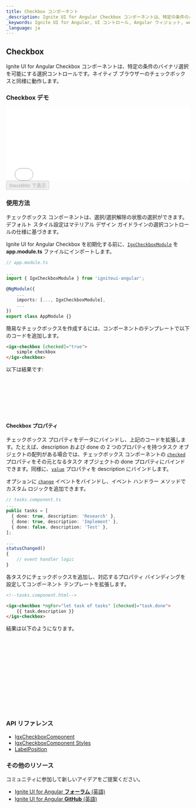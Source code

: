 ```yaml
---
title: Checkbox コンポーネント
_description: Ignite UI for Angular Checkbox コンポーネントは、特定の条件のバイナリ選択を許可する選択コントロールです。
_keywords: Ignite UI for Angular, UI コントロール, Angular ウィジェット, web ウィジェット, UI ウィジェット, Angular, ネイティブ Angular コンポーネント スィート, ネイティブ Angular コントロール, ネイティブ Angular コンポーネント ライブラリ, Angular Checkbox コンポーネント, Angular Checkbox コントロール
_language: ja
---
```


## Checkbox

<p class="highlight">Ignite UI for Angular Checkbox コンポーネントは、特定の条件のバイナリ選択を可能にする選択コントロールです。ネイティブ ブラウザーのチェックボックスと同様に動作します。</p>
<div class="divider"></div>

### Checkbox デモ

<div class="sample-container loading" style="height: 200px">
<iframe id="form-elements-sample-iframe" src='{environment:demosBaseUrl}/data-entries/checkbox-sample-2' width="100%" height="100%" seamless frameBorder="0" onload="onSampleIframeContentLoaded(this);"></iframe>
</div>
<div>
<button data-localize="stackblitz" disabled class="stackblitz-btn" data-iframe-id="form-elements-sample-iframe" data-demos-base-url="{environment:demosBaseUrl}">StackBlitz で表示</button>
</div>
<div class="divider--half"></div>

### 使用方法

チェックボックス コンポーネントは、選択/選択解除の状態の選択ができます。デフォルト スタイル設定はマテリアル デザイン ガイドラインの選択コントロールの仕様に基づきます。

Ignite UI for Angular Checkbox を初期化する前に、[`IgxCheckboxModule`]({environment:angularApiUrl}/classes/igxcheckboxmodule.html) を **app.module.ts** ファイルにインポートします。

```typescript
// app.module.ts

...
import { IgxCheckboxModule } from 'igniteui-angular';

@NgModule({
    ...
    imports: [..., IgxCheckboxModule],
    ...
})
export class AppModule {}
```

簡易なチェックボックスを作成するには、コンポーネントのテンプレートで以下のコードを追加します。

```html
<igx-checkbox [checked]="true">
    simple checkbox
</igx-checkbox>
```

以下は結果です:

<div class="sample-container loading" style="height: 100px">
<iframe data-src='{environment:demosBaseUrl}/data-entries/checkbox-sample-1' width="100%" height="100%" seamless="" frameBorder="0" class="lazyload"></iframe>
</div>

#### Checkbox プロパティ

チェックボックス プロパティをデータにバインドし、上記のコードを拡張します。たとえば、description および done の 2 つのプロパティを持つタスク オブジェクトの配列がある場合では、チェックボックス コンポーネントの [`checked`]({environment:angularApiUrl}/classes/igxcheckboxcomponent.html#checked) プロパティをその元となるタスク オブジェクトの done プロパティにバインドできます。同様に、[`value`]({environment:angularApiUrl}/classes/igxcheckboxcomponent.html#value) プロパティを description にバインドします。

オプションに [`change`]({environment:angularApiUrl}/classes/igxcheckboxcomponent.html#change) イベントをバインドし、イベント ハンドラー メソッドでカスタム ロジックを追加できます。

```typescript
// tasks.component.ts
...
public tasks = [
  { done: true, description: 'Research' },
  { done: true, description: 'Implement' },
  { done: false, description: 'Test' },
];

...
statusChanged()
{
    // event handler logic
}
```

各タスクにチェックボックスを追加し、対応するプロパティ バインディングを設定してコンポーネント テンプレートを拡張します。

```html
<!--tasks.component.html-->

<igx-checkbox *ngFor="let task of tasks" [checked]="task.done">
    {{ task.description }}
</igx-checkbox>
```

結果は以下のようになります。

<div class="sample-container loading" style="height: 200px">
<iframe data-src='{environment:demosBaseUrl}/data-entries/checkbox-sample-2' width="100%" height="100%" seamless="" frameBorder="0" class="lazyload"></iframe>
</div>

### API リファレンス
<div class="divider--half"></div>

* [IgxCheckboxComponent]({environment:angularApiUrl}/classes/igxcheckboxcomponent.html)
* [IgxCheckboxComponent Styles]({environment:sassApiUrl}/index.html#function-igx-checkbox-theme)
* [LabelPosition]({environment:angularApiUrl}/enums/labelposition.html)

### その他のリソース

<div class="divider--half"></div>
コミュニティに参加して新しいアイデアをご提案ください。

* [Ignite UI for Angular **フォーラム** (英語)](https://www.infragistics.com/community/forums/f/ignite-ui-for-angular)
* [Ignite UI for Angular **GitHub** (英語)](https://github.com/IgniteUI/igniteui-angular)
